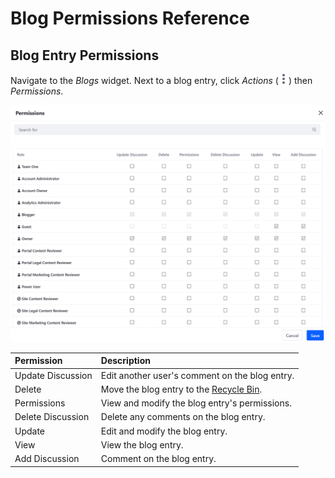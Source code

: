 # Blog Permissions Reference

<!-- Really missing an introductory statement here -->

## Blog Entry Permissions

Navigate to the _Blogs_ widget. Next to a blog entry, click _Actions_ (![Actions](../../images/icon-actions.png)) then _Permissions_.

![Blog Entry Permissions](./blog-permissions-reference/images/01.png)

| Permission | Description |
| :--- | :--- |
| Update Discussion | Edit another user's comment on the blog entry. |
| Delete | Move the blog entry to the [Recycle Bin](../recycle-bin/recycle-bin-overview.md). |
| Permissions | View and modify the blog entry's permissions. |
| Delete Discussion | Delete any comments on the blog entry. |
| Update | Edit and modify the blog entry. |
| View | View the blog entry. |
| Add Discussion | Comment on the blog entry. |
